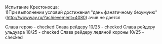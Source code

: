 Испытание Крестоносца:<br>
1)При выполнении условий достижения "дань фанатичному безумуию" (http://wowway.ru/?achievement=4080) ачив не дается<br>


Слава герою - checked
Слава рейдеру 10/25 - checked
Слава рейдеру ульдуара 10/25 - checked
Слава рейдеру ледяной короны 10/25 - checked
